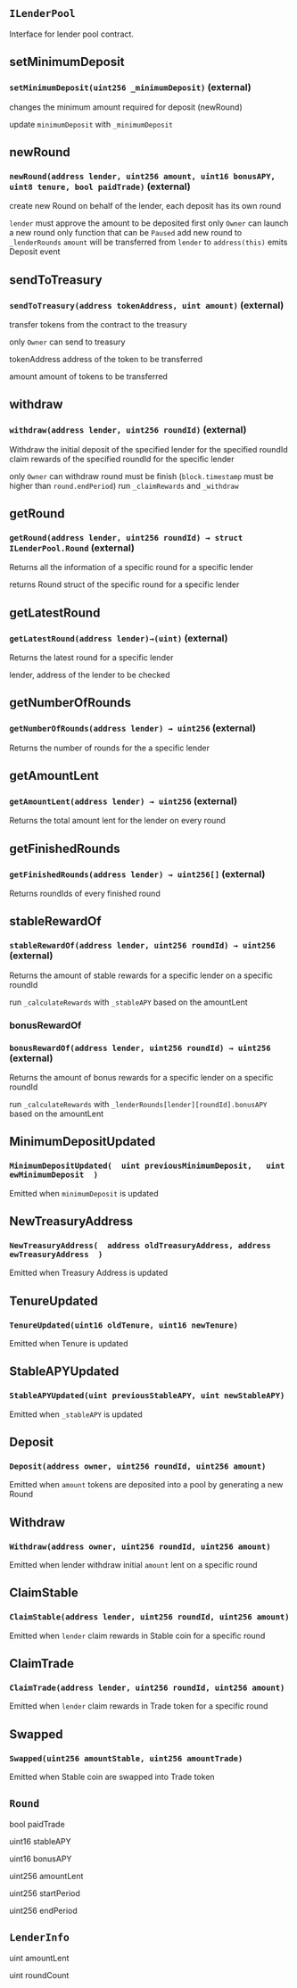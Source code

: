 ## `ILenderPool`
Interface for lender pool contract. 

## setMinimumDeposit
### `setMinimumDeposit(uint256 _minimumDeposit)` (external)

changes the minimum amount required for deposit (newRound)

update `minimumDeposit` with `_minimumDeposit`

## newRound

### `newRound(address lender, uint256 amount, uint16 bonusAPY, uint8 tenure, bool paidTrade)` (external)

create new Round on behalf of the lender, each deposit has its own round

`lender` must approve the amount to be deposited first
only `Owner` can launch a new round
only function that can be `Paused`
add new round to `_lenderRounds`
`amount` will be transferred from `lender` to `address(this)`
emits Deposit event

## sendToTreasury
### `sendToTreasury(address tokenAddress, uint amount)` (external)
transfer tokens from the contract to the treasury

only `Owner` can send to treasury

tokenAddress address of the token to be transferred

amount amount of tokens to be transferred

## withdraw
### `withdraw(address lender, uint256 roundId)` (external)

Withdraw the initial deposit of the specified lender for the specified roundId
claim rewards of the specified roundId for the specific lender

only `Owner` can withdraw
round must be finish (`block.timestamp` must be higher than `round.endPeriod`)
run `_claimRewards` and `_withdraw`

## getRound
### `getRound(address lender, uint256 roundId) → struct ILenderPool.Round` (external)

Returns all the information of a specific round for a specific lender

returns Round struct of the specific round for a specific lender

## getLatestRound
### `getLatestRound(address lender)→(uint)` (external)
Returns the latest round for a specific lender

lender, address of the lender to be checked

## getNumberOfRounds
### `getNumberOfRounds(address lender) → uint256` (external)

Returns the number of rounds for the a specific lender

## getAmountLent
### `getAmountLent(address lender) → uint256` (external)

Returns the total amount lent for the lender on every round

## getFinishedRounds
### `getFinishedRounds(address lender) → uint256[]` (external)

Returns roundIds of every finished round

## stableRewardOf
### `stableRewardOf(address lender, uint256 roundId) → uint256` (external)

Returns the amount of stable rewards for a specific lender on a specific roundId

run `_calculateRewards` with `_stableAPY` based on the amountLent

### bonusRewardOf
### `bonusRewardOf(address lender, uint256 roundId) → uint256` (external)

Returns the amount of bonus rewards for a specific lender on a specific roundId

run `_calculateRewards` with `_lenderRounds[lender][roundId].bonusAPY` based on the amountLent

## MinimumDepositUpdated
### `MinimumDepositUpdated(  uint previousMinimumDeposit,   uint ewMinimumDeposit  )`
Emitted when `minimumDeposit` is updated

## NewTreasuryAddress
### `NewTreasuryAddress(  address oldTreasuryAddress, address ewTreasuryAddress  )`
Emitted when Treasury Address is updated
## TenureUpdated
### `TenureUpdated(uint16 oldTenure, uint16 newTenure)`
Emitted when Tenure is updated
## StableAPYUpdated
### `StableAPYUpdated(uint previousStableAPY, uint newStableAPY)`
Emitted when `_stableAPY` is updated
## Deposit
### `Deposit(address owner, uint256 roundId, uint256 amount)`

Emitted when `amount` tokens are deposited into a pool by generating a new Round


## Withdraw
### `Withdraw(address owner, uint256 roundId, uint256 amount)`

Emitted when lender withdraw initial `amount` lent on a specific round

## ClaimStable 
### `ClaimStable(address lender, uint256 roundId, uint256 amount)`

Emitted when `lender` claim rewards in Stable coin for a specific round

## ClaimTrade
### `ClaimTrade(address lender, uint256 roundId, uint256 amount)`

Emitted when `lender` claim rewards in Trade token for a specific round

## Swapped
### `Swapped(uint256 amountStable, uint256 amountTrade)`

Emitted when Stable coin are swapped into Trade token

## `Round`

bool paidTrade

uint16 stableAPY

uint16 bonusAPY

uint256 amountLent

uint256 startPeriod

uint256 endPeriod

## `LenderInfo` 

 uint amountLent

 uint roundCount
 